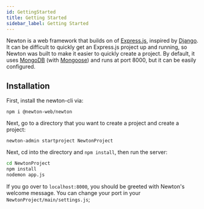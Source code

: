 ```yaml
---
id: GettingStarted
title: Getting Started
sidebar_label: Getting Started
---
```


Newton is a web framework that builds on of [Express.js](https://expressjs.com), inspired by [Django](https://www.djangoproject.com).
It can be difficult to quickly get an Express.js project up and running, so Newton was built to make it easier to quickly create a project.
By default, it uses [MongoDB](https://www.mongodb.com/) (with [Mongoose](https://mongoosejs.com/)) and runs at port 8000, but it can be easily configured.

## Installation
First, install the newton-cli via:

`npm i @newton-web/newton`

Next, go to a directory that you want to create a project and create a project:

`newton-admin startproject NewtonProject`

Next, cd into the directory and `npm install`, then run the server:

```bash
cd NewtonProject
npm install
nodemon app.js
```

If you go over to `localhost:8000`, you should be greeted with Newton's welcome message.
You can change your port in your `NewtonProject/main/settings.js`;
